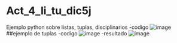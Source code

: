 # Act_4_li_tu_dic5j
Ejemplo python sobre listas, tuplas, disciplinarios 
-codigo 
![image](https://github.com/user-attachments/assets/e074f48b-3b31-4a48-b2d8-1a5b48fe320e)
##ejemplo de tuplas
-codigo
![image](https://github.com/user-attachments/assets/afc615f7-c2d7-4fa5-bb9d-e162da08decb)
-resultado
![image](https://github.com/user-attachments/assets/331639d8-ff43-4139-8ad8-5d55ce5f72bc)




